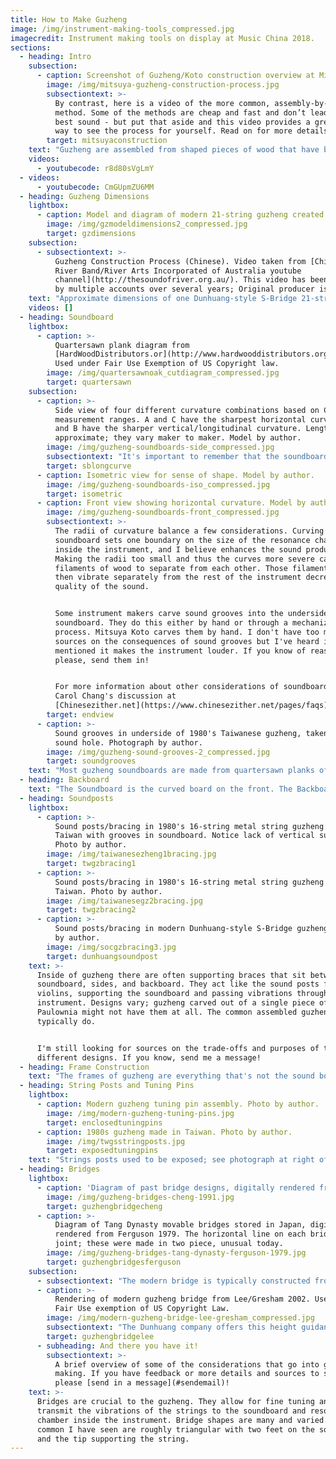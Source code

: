 ```yaml
---
title: How to Make Guzheng
image: /img/instrument-making-tools_compressed.jpg
imagecredit: Instrument making tools on display at Music China 2018.
sections:
  - heading: Intro
    subsection:
      - caption: Screenshot of Guzheng/Koto construction overview at MitsuyaKoto.com.
        image: /img/mitsuya-guzheng-construction-process.jpg
        subsectiontext: >-
          By contrast, here is a video of the more common, assembly-by-parts
          method. Some of the methods are cheap and fast and don’t lead to the
          best sound - but put that aside and this video provides a great visual
          way to see the process for yourself. Read on for more details.
        target: mitsuyaconstruction
    text: "Guzheng are assembled from shaped pieces of wood that have been cut, dried, and heat-treated to enhance their visual and acoustic beauty. Typically the soundboard and backboard are shaped from various woods, the frame of the instrument is built in steps, and then the overall instrument is assembled. This enables the guzheng makers to balance sound quality, looks, and overall expense at different levels for different musicians.\r\n\n\r\n\nSome instrument makers like Mitsuya Koto hollow out a log to create the guzheng, frame and all. That is a work-intensive process so they produce only high-end instruments from traditionally-aged wood. They have an excellent photo overview and video showing some of the steps:"
    videos:
      - youtubecode: r8d80sVgLmY
  - videos:
      - youtubecode: CmGUpmZU6MM
  - heading: Guzheng Dimensions
    lightbox:
      - caption: Model and diagram of modern 21-string guzheng created by author.
        image: /img/gzmodeldimensions2_compressed.jpg
        target: gzdimensions
    subsection:
      - subsectiontext: >-
          Guzheng Construction Process (Chinese). Video taken from [Chinese
          River Band/River Arts Incorporated of Australia youtube
          channel](http://thesoundofriver.org.au/). This video has been posted
          by multiple accounts over several years; Original producer is unclear.
    text: "Approximate dimensions of one Dunhuang-style S-Bridge 21-string guzheng are:\r\n\n\r\n\nLength 164.5cm (64 3/4 in.)\r\n\n\r\n\nWidth 32.4 cm (12 3/4 in.)\r\n\n\r\n\nHeight 24.1 cm (9.5 in. including bridges)\r\n\n\r\n\nInstruments vary by model and maker. Instrument makers change the dimensions to balance the overall size of the instrument, the tensions this will require for the strings, the volume of the resonance chamber, and the thickness of the soundboard itself."
    videos: []
  - heading: Soundboard
    lightbox:
      - caption: >-
          Quartersawn plank diagram from
          [HardWoodDistributors.or](http://www.hardwooddistributors.org/blog/postings/what-is-quarter-sawn-wood/)g
          Used under Fair Use Exemption of US Copyright law.
        image: /img/quartersawnoak_cutdiagram_compressed.jpg
        target: quartersawn
    subsection:
      - caption: >-
          Side view of four different curvature combinations based on Cheng's
          measurement ranges. A and C have the sharpest horizontal curvature; A
          and B have the sharper vertical/longitudinal curvature. Lengths are
          approximate; they vary maker to maker. Model by author.
        image: /img/guzheng-soundboards-side_compressed.jpg
        subsectiontext: "It's important to remember that the soundboard is the center of the instrument. The head, tail, and frame add additional width, height, and length.\r\n\n\r\n\nThe dimensions of each soundboard depend on a  number of things. Thickness varies based on the density of the wood used. Denser woods can be cut thinner than 9mm. Less dense woods are cut thicker. And as if all that wasn't enough, the soundboard in the top quality instruments is tapered, leaving it thicker underneath the bass strings and thinner underneath the treble strings. Carol Chang mentions a change in thickness of about +/- 1mm from the average - so a soundboard with a thickness of 9mm in the midrange might have a thickness of 8mm under the treble and 10mm under the bass."
        target: sblongcurve
      - caption: Isometric view for sense of shape. Model by author.
        image: /img/guzheng-soundboards-iso_compressed.jpg
        target: isometric
      - caption: Front view showing horizontal curvature. Model by author.
        image: /img/guzheng-soundboards-front_compressed.jpg
        subsectiontext: >-
          The radii of curvature balance a few considerations. Curving the
          soundboard sets one boundary on the size of the resonance chamber
          inside the instrument, and I believe enhances the sound produced.
          Making the radii too small and thus the curves more severe can cause
          filaments of wood to separate from each other. Those filaments will
          then vibrate separately from the rest of the instrument decreasing the
          quality of the sound. 


          Some instrument makers carve sound grooves into the underside of the
          soundboard. They do this either by hand or through a mechanized
          process. Mitsuya Koto carves them by hand. I don't have too many
          sources on the consequences of sound grooves but I've heard it
          mentioned it makes the instrument louder. If you know of reasons,
          please, send them in!


          For more information about other considerations of soundboards see
          Carol Chang's discussion at
          [Chinesezither.net](https://www.chinesezither.net/pages/faqs).
        target: endview
      - caption: >-
          Sound grooves in underside of 1980's Taiwanese guzheng, taken through
          sound hole. Photograph by author.
        image: /img/guzheng-sound-grooves-2_compressed.jpg
        target: soundgrooves
    text: "Most guzheng soundboards are made from quartersawn planks of Paulownia. Read more about Paulownia and other options on the [Woods ](/guzheng-woods)page. To quartersaw a log is to cut the log into planks as in this diagram. The log is marked or cut into quarters, then the quarters are cut at 45 degree angles to the center. This maximize the amount of plank with grain patterns that are as close to straight as possible. Straight grains mean the wood is stronger and generally has more desirable characteristics.\r\n\n\r\n\nAs the planks get smaller the angle between the centerline of the board and the curve of the grain or growth ring gets farther away from perpendicular, which is farther away from that nice, straight grain. Those smaller planks can be spliced together to form a full board, but the sound they produce will be a little different. There are other ways to cut planks so that each is a large size and has nearly straight grains such as rift cutting, but that wastes a lot of wood. You can see a diagram at [Hardwood Distributors.org](http://www.hardwooddistributors.org/blog/postings/what-is-rift-sawn-lumber/).\r\n\n\r\n\nThe wood is then dried, a process also called seasoning in English. There are a few ways to do it, it's fascinating stuff! Head over to the [Wood Drying](/notes-on-wood-drying) page to learn more about those details. In brief: wood shrinks as it dries and will crack if it shrinks after it's part of an instrument. To prevent that cracking wood is dried and shrunk first and then turned into an instrument. There are different ways to do it but the end goal is the same: to get wood that is a stable size, sounds good, and will continue to sound good for years to come.\r\n\n\r\n\nOnce you have one such plank you have to shape it. Each plank is curved in two directions: Horizontally, along the width of the plank, and vertically, along the length of the plank. Cheng 1991 says curved soundboards used to be carved out of large blocks of wood. This provided exceptional sound but wasted wood. Nowadays boards are cut to a desired thickness, soaked, and then pressed into the desired curvature. A heat treatment step locks that curve into place. Cheng quotes the following numbers: Final board thicknesses are around 9mm. The horizontal radius of curvature ranges from 36cm to 45cm. The vertical or longitudinal radius of curvature ranges from 450cm to 860cm.\r\n\n\r\n\nThose radii of curvature may seem crazy, but plugging them in you get a reasonable board:"
  - heading: Backboard
    text: "The Soundboard is the curved board on the front. The Backboard is the board in the back. Older zhengs and zithers had flat backboards. During the instrument reforms of the 1950s the instrument makers found it necessary to curve backboards convex up, approximating the curve of the soundboard. They do this to limit the size of the resonance cavity. That big open space in the center of the guzheng helps amplify the sound of the plucked strings while adjusting the overall quality and characteristics of the sounds the instrument produces. As one reference relates: \"The approximate resonant pitch of the air chamber is important to the sound, determining as it does which frequency ranges will be enriched. That resonance is jointly determined... by the volume of the chamber and the size of the \\[sound holes].\" (\"[Musical Instrument Design: Practical Information for Instrument Making](https://books.google.com/books?id=zQECBAAAQBAJ&q=The+approximate+resonant+pitch#v=snippet&q=%22The%20approximate%20resonant%20pitch%22&f=false)\" by Bart Hopkin, 1996).\r\n\n\r\n\nAside from being curved, the backboard is the place where the sound holes are carved. These are needed for the amplified sound of the strings to escape and reach the audience. The shape or total surface area of the sound holes affect the pitch range the chamber resonates with and how it does so. I don't have many sources on instruments with resonance chambers or sound holes as large as the guzheng. Placement, shape, size, and total surface area of the combined holes could have different effects. Then again, perhaps after a certain point size doesn't matter. All I can say is that zhengs have had different sizes, shapes, and placements of sound holes throughout history and continue to do so today."
  - heading: Soundposts
    lightbox:
      - caption: >-
          Sound posts/bracing in 1980's 16-string metal string guzheng from
          Taiwan with grooves in soundboard. Notice lack of vertical supports.
          Photo by author.
        image: /img/taiwanesezheng1bracing.jpg
        target: twgzbracing1
      - caption: >-
          Sound posts/bracing in 1980's 16-string metal string guzheng from
          Taiwan. Photo by author.
        image: /img/taiwanesegz2bracing.jpg
        target: twgzbracing2
      - caption: >-
          Sound posts/bracing in modern Dunhuang-style S-Bridge guzheng. Photo
          by author.
        image: /img/socgzbracing3.jpg
        target: dunhuangsoundpost
    text: >-
      Inside of guzheng there are often supporting braces that sit between the
      soundboard, sides, and backboard. They act like the sound posts found in
      violins, supporting the soundboard and passing vibrations throughout the
      instrument. Designs vary; guzheng carved out of a single piece of
      Paulownia might not have them at all. The common assembled guzheng
      typically do.


      I'm still looking for sources on the trade-offs and purposes of these
      different designs. If you know, send me a message!
  - heading: Frame Construction
    text: "The frames of guzheng are everything that's not the sound board or backboard. The frames can use the same wood for both structure and decoration or they can use one type of wood for the structure and thin veneers for looks. The most common (and affordable) guzheng are made with an inner structure of a pine or maple and are then clad with hardwood veneers. Older instruments are more often whole hardwood frames.\n\nWhen an instrument maker advertises Sandalwood, Rosewood, or other exotic materials, they are referring to the wood used in the veneer of the frame. The impact these materials have on the sound of the instrument vary, with modern veneers having less of an effect than older whole-frame hardwoods. Head over to the Woods page to learn more about that.\r\n\n\r\n\nI have found the least information in English about the frame, so please, if you know more, send me a message through the form below and help me add this information! What I do know is that the frame provides the overall structure of the instrument, gives it strength, and contributes to the overall dimensions of the resonance cavity in its interior. \r\n\n\r\n\nFrom an art perspective, it also provides a massive canvas for all manner of artistry to be displayed."
  - heading: String Posts and Tuning Pins
    lightbox:
      - caption: Modern guzheng tuning pin assembly. Photo by author.
        image: /img/modern-guzheng-tuning-pins.jpg
        target: enclosedtuningpins
      - caption: 1980s guzheng made in Taiwan. Photo by author.
        image: /img/twgsstringposts.jpg
        target: exposedtuningpins
    text: "Strings posts used to be exposed; see photograph at right of a guzheng made in that style. This design is centuries old, though this particular guzheng is made in the 1980s.\r\n\n\r\n\nThe pegs were turned by a detachable handle, which at one point was ornamented to look like a massive gate key. Nowadays modern guzheng use a right-angle tuning wrench to tighten and loosen the tuning pins. The modern wrench looks nearly identical to those used on western instruments such as harps- but traces of the old way still remain. The name of that wrench, 筝匙 (zhēng shi) , translates as \"zheng key\".\r\n\n\r\n\nThere are advantages to changing the tuning mechanism to pins inside of a compartment. Chief among them is the right-angle curve around the fixed bridge. That provides a mechanical assist that reduces the likelihood a tuning pin will loosen from play or temperature changes. Once an instrument's strings are settled in, the tuning pins can stay untouched in their compartment for hours upon hours of play, leaving tuning adjustments to the movable bridges. Exposed tuning pegs like those pictured are held in by friction, meaning any expansion of the surrounding wood can lead to the pegs rapidly unwinding."
  - heading: Bridges
    lightbox:
      - caption: 'Diagram of past bridge designs, digitally rendered from Cheng 1991'
        image: /img/guzheng-bridges-cheng-1991.jpg
        target: guzhengbridgecheng
      - caption: >-
          Diagram of Tang Dynasty movable bridges stored in Japan, digitally
          rendered from Ferguson 1979. The horizontal line on each bridge is a
          joint; these were made in two piece, unusual today.
        image: /img/guzheng-bridges-tang-dynasty-ferguson-1979.jpg
        target: guzhengbridgesferguson
    subsection:
      - subsectiontext: "The modern bridge is typically constructed from one piece of wood with a string rest inserted at its tip. The insert material is typically bone, resin, or a combination of both. Some inserts were once made of ivory.  Buffalo bone, plastic, and imitation ivory as the most common materials used in modern bridges. Imitation ivory is probably bone powder mixed with a resin.\r\n\n\r\n\nThe insert is notched to provide a resting place for the string. The hard material helps to transmit sound from the strings while protecting the wood. Without an insert the string would wear its way into the bridge, making key changes difficult and possibly requiring bridges to be replaced over the life of the instrument.\r\n\n\r\n\nBridges typically display a vertical grain when viewed from the side. When viewed from the top they show a horizontal grain pattern."
      - caption: >-
          Rendering of modern guzheng bridge from Lee/Gresham 2002. Used under
          Fair Use exemption of US Copyright Law.
        image: /img/modern-guzheng-bridge-lee-gresham_compressed.jpg
        subsectiontext: "The Dunhuang company offers this height guidance: \r\n\n\r\n\nBridge #’s | Height, mm\r\n\n* 1-3 | 49mm\r\n* 4-6 | 51mm\r\n* 7-9 | 53mm\r\n* 10-12 | 55mm\r\n* 13-15 | 57mm\r\n* 16-18 | 59mm\r\n* 19-21 | 61mm\n\n\n\nInteresting work is being done in China on the development of hollow ceramic bridges. The denser ceramic transmits and emphasizes different aspects of the strings’ vibrations and thus sound. Indeed, bridge makers have for centuries used different densities of woods and different sizes of string rests to strike a balanced sound transmission. Other aspects of the bridge to consider are the overall height, thickness of the legs, and the curvature of the notch cut in the string rest."
        target: guzhengbridgelee
      - subheading: And there you have it!
        subsectiontext: >-
          A brief overview of some of the considerations that go into guzheng
          making. If you have feedback or more details and sources to share,
          please [send in a message](#sendemail)!
    text: >-
      Bridges are crucial to the guzheng. They allow for fine tuning and
      transmit the vibrations of the strings to the soundboard and resonance
      chamber inside the instrument. Bridge shapes are many and varied. The most
      common I have seen are roughly triangular with two feet on the soundboard
      and the tip supporting the string.
---
```


